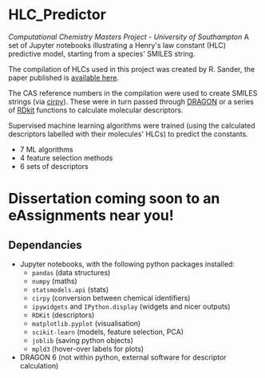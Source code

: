 # HLC_Predictor
*Computational Chemistry Masters Project - University of Southampton*
A set of Jupyter notebooks illustrating a Henry's law constant (HLC) predictive model, starting from a species' SMILES string.

The compilation of HLCs used in this project was created by R. Sander, the paper published is [available here](https://www.semanticscholar.org/paper/Compilation-of-Henry's-law-constants-(version-4.0)-Sander/c61dc4a148ae9f5913ab5c8db96d120269701eb1).

The CAS reference numbers in the compilation were used to create SMILES strings (via [cirpy](https://cirpy.readthedocs.io/en/latest/)). These were in turn passed through [DRAGON](http://www.talete.mi.it/index.htm) or a series of [RDkit](https://www.rdkit.org/) functions to calculate molecular descriptors.

Supervised machine learning algorithms were trained (using the calculated descriptors labelled with their molecules' HLCs) to predict the constants.

- 7 ML algorithms
- 4 feature selection methods
- 6 sets of descriptors

# Dissertation coming soon to an eAssignments near you!

## Dependancies
- Jupyter notebooks, with the following python packages installed:
	- `pandas` (data structures)
	- `numpy` (maths)
	- `statsmodels.api` (stats)
	- `cirpy` (conversion between chemical identifiers)
	- `ipywidgets` and `IPython.display` (widgets and nicer outputs)
	- `RDKit` (descriptors)
	- `matplotlib.pyplot` (visualisation)
	- `scikit-learn` (models, feature selection, PCA)
	- `joblib` (saving python objects)
	- `mpld3` (hover-over labels for plots)
- DRAGON 6 (not within python, external software for descriptor calculation)
